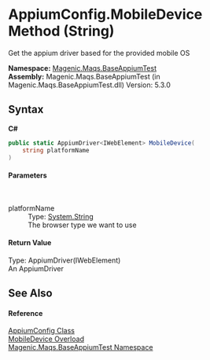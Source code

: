# AppiumConfig.MobileDevice Method (String)
 

Get the appium driver based for the provided mobile OS

**Namespace:**&nbsp;<a href="#/MAQS_5/Appium_AUTOGENERATED/Magenic-Maqs-BaseAppiumTest_Namespace">Magenic.Maqs.BaseAppiumTest</a><br />**Assembly:**&nbsp;Magenic.Maqs.BaseAppiumTest (in Magenic.Maqs.BaseAppiumTest.dll) Version: 5.3.0

## Syntax

**C#**<br />
``` C#
public static AppiumDriver<IWebElement> MobileDevice(
	string platformName
)
```


#### Parameters
&nbsp;<dl><dt>platformName</dt><dd>Type: <a href="http://msdn2.microsoft.com/en-us/library/s1wwdcbf" target="_blank">System.String</a><br />The browser type we want to use</dd></dl>

#### Return Value
Type: AppiumDriver(IWebElement)<br />An AppiumDriver

## See Also


#### Reference
<a href="#/MAQS_5/Appium_AUTOGENERATED/AppiumConfig_Class">AppiumConfig Class</a><br /><a href="#/MAQS_5/Appium_AUTOGENERATED/AppiumConfig-MobileDevice_Method()">MobileDevice Overload</a><br /><a href="#/MAQS_5/Appium_AUTOGENERATED/Magenic-Maqs-BaseAppiumTest_Namespace">Magenic.Maqs.BaseAppiumTest Namespace</a><br />